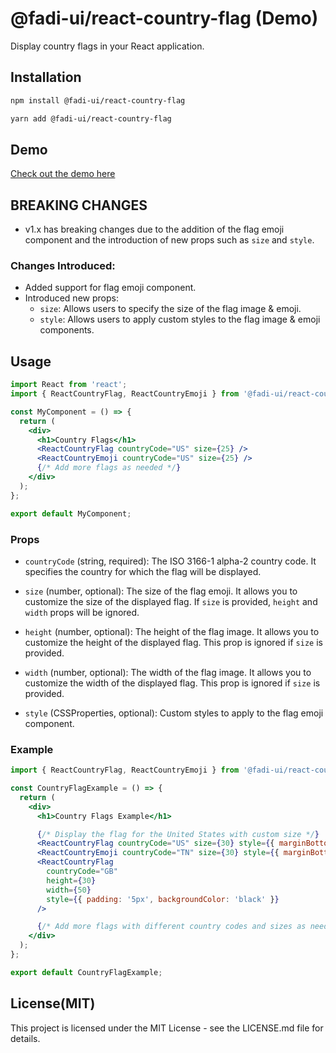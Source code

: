 # @fadi-ui/react-country-flag (Demo)

Display country flags in your React application.

## Installation

```bash
npm install @fadi-ui/react-country-flag
```

```bash
yarn add @fadi-ui/react-country-flag
```

## Demo

[Check out the demo here](https://stackblitz.com/~/github.com/fadinouira/react-country-flag-demo)

## BREAKING CHANGES

- v1.x has breaking changes due to the addition of the flag emoji component and the introduction of new props such as `size` and `style`.

### Changes Introduced:

- Added support for flag emoji component.
- Introduced new props:
  - `size`: Allows users to specify the size of the flag image & emoji.
  - `style`: Allows users to apply custom styles to the flag image & emoji components.

## Usage

```jsx
import React from 'react';
import { ReactCountryFlag, ReactCountryEmoji } from '@fadi-ui/react-country-flag';

const MyComponent = () => {
  return (
    <div>
      <h1>Country Flags</h1>
      <ReactCountryFlag countryCode="US" size={25} />
      <ReactCountryEmoji countryCode="US" size={25} />
      {/* Add more flags as needed */}
    </div>
  );
};

export default MyComponent;
```

### Props

- `countryCode` (string, required): The ISO 3166-1 alpha-2 country code. It specifies the country for which the flag will be displayed.

- `size` (number, optional): The size of the flag emoji. It allows you to customize the size of the displayed flag. If `size` is provided, `height` and `width` props will be ignored.

- `height` (number, optional): The height of the flag image. It allows you to customize the height of the displayed flag. This prop is ignored if `size` is provided.

- `width` (number, optional): The width of the flag image. It allows you to customize the width of the displayed flag. This prop is ignored if `size` is provided.

- `style` (CSSProperties, optional): Custom styles to apply to the flag emoji component.

### Example

```jsx
import { ReactCountryFlag, ReactCountryEmoji } from '@fadi-ui/react-country-flag';

const CountryFlagExample = () => {
  return (
    <div>
      <h1>Country Flags Example</h1>

      {/* Display the flag for the United States with custom size */}
      <ReactCountryFlag countryCode="US" size={30} style={{ marginBottom: '5px' }} />
      <ReactCountryEmoji countryCode="TN" size={30} style={{ marginBottom: '5px' }} />
      <ReactCountryFlag
        countryCode="GB"
        height={30}
        width={50}
        style={{ padding: '5px', backgroundColor: 'black' }}
      />

      {/* Add more flags with different country codes and sizes as needed */}
    </div>
  );
};

export default CountryFlagExample;
```

## License(MIT)

This project is licensed under the MIT License - see the LICENSE.md file for details.
